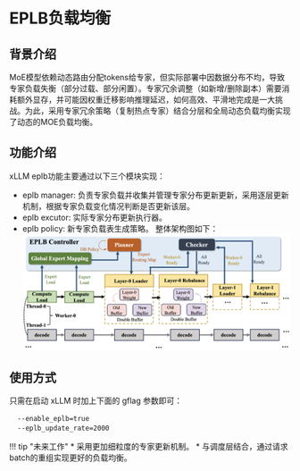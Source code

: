 # EPLB负载均衡

## 背景介绍

MoE模型依赖动态路由分配tokens给专家，但实际部署中因数据分布不均，导致专家负载失衡（部分过载、部分闲置）。专家冗余调整（如新增/删除副本）需要消耗额外显存，并可能因权重迁移影响推理延迟，如何高效、平滑地完成是一大挑战。为此，采用专家冗余策略（复制热点专家）结合分层和全局动态负载均衡实现了动态的MOE负载均衡。

## 功能介绍
xLLM eplb功能主要通过以下三个模块实现：
- eplb manager: 负责专家负载并收集并管理专家分布更新更新，采用逐层更新机制，根据专家负载变化情况判断是否更新该层。
- eplb excutor: 实际专家分布更新执行器。
- eplb policy: 新专家负载表生成策略。
整体架构图如下：
![xLLM eplb](../../assets/eplb_architecture.png)

## 使用方式
只需在启动 xLLM 时加上下面的 gflag 参数即可：

```bash
  --enable_eplb=true 
  --eplb_update_rate=2000
```

!!! tip "未来工作"
    * 采用更加细粒度的专家更新机制。
    * 与调度层结合，通过请求batch的重组实现更好的负载均衡。